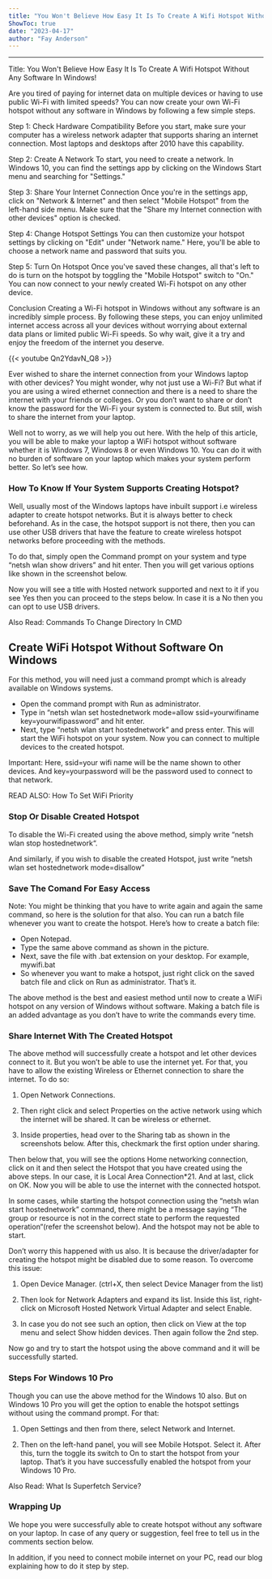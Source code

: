 ```yaml
---
title: "You Won't Believe How Easy It Is To Create A Wifi Hotspot Without Any Software In Windows!"
ShowToc: true 
date: "2023-04-17"
author: "Fay Anderson"
---
```

*****
Title: You Won't Believe How Easy It Is To Create A Wifi Hotspot Without Any Software In Windows!

Are you tired of paying for internet data on multiple devices or having to use public Wi-Fi with limited speeds? You can now create your own Wi-Fi hotspot without any software in Windows by following a few simple steps.

Step 1: Check Hardware Compatibility
Before you start, make sure your computer has a wireless network adapter that supports sharing an internet connection. Most laptops and desktops after 2010 have this capability.

Step 2: Create A Network
To start, you need to create a network. In Windows 10, you can find the settings app by clicking on the Windows Start menu and searching for "Settings."

Step 3: Share Your Internet Connection
Once you're in the settings app, click on "Network & Internet" and then select "Mobile Hotspot" from the left-hand side menu. Make sure that the "Share my Internet connection with other devices" option is checked.

Step 4: Change Hotspot Settings
You can then customize your hotspot settings by clicking on "Edit" under "Network name." Here, you'll be able to choose a network name and password that suits you.

Step 5: Turn On Hotspot
Once you've saved these changes, all that's left to do is turn on the hotspot by toggling the "Mobile Hotspot" switch to "On." You can now connect to your newly created Wi-Fi hotspot on any other device.

Conclusion
Creating a Wi-Fi hotspot in Windows without any software is an incredibly simple process. By following these steps, you can enjoy unlimited internet access across all your devices without worrying about external data plans or limited public Wi-Fi speeds. So why wait, give it a try and enjoy the freedom of the internet you deserve.

{{< youtube Qn2YdavN_Q8 >}} 



Ever wished to share the internet connection from your Windows laptop with other devices? You might wonder, why not just use a Wi-Fi? But what if you are using a wired ethernet connection and there is a need to share the internet with your friends or colleges. Or you don’t want to share or don’t know the password for the Wi-Fi your system is connected to. But still, wish to share the internet from your laptop.
 
Well not to worry, as we will help you out here. With the help of this article, you will be able to make your laptop a WiFi hotspot without software whether it is Windows 7, Windows 8 or even Windows 10. You can do it with no burden of software on your laptop which makes your system perform better. So let’s see how.
 
### How To Know If Your System Supports Creating Hotspot?
 
Well, usually most of the Windows laptops have inbuilt support i.e wireless adapter to create hotspot networks. But it is always better to check beforehand. As in the case, the hotspot support is not there, then you can use other USB drivers that have the feature to create wireless hotspot networks before proceeding with the methods.
 
To do that, simply open the Command prompt on your system and type “netsh wlan show drivers” and hit enter. Then you will get various options like shown in the screenshot below.
 

 
Now you will see a title with Hosted network supported and next to it if you see Yes then you can proceed to the steps below. In case it is a No then you can opt to use USB drivers.
 
Also Read: Commands To Change Directory In CMD
 
## Create WiFi Hotspot Without Software On Windows
 
For this method, you will need just a command prompt which is already available on Windows systems.
 
- Open the command prompt with Run as administrator.
 - Type in “netsh wlan set hostednetwork mode=allow ssid=yourwifiname key=yourwifipassword” and hit enter.
 - Next, type “netsh wlan start hostednetwork” and press enter. This will start the WiFi hotspot on your system. Now you can connect to multiple devices to the created hotspot.

 
Important: Here, ssid=your wifi name will be the name shown to other devices. And key=yourpassword will be the password used to connect to that network.
 
READ ALSO: How To Set WiFi Priority
 
### Stop Or Disable Created Hotspot
 
To disable the Wi-Fi created using the above method, simply write “netsh wlan stop hostednetwork“.
 
And similarly, if you wish to disable the created Hotspot, just write “netsh wlan set hostednetwork mode=disallow”
 
### Save The Comand For Easy Access
 
Note: You might be thinking that you have to write again and again the same command, so here is the solution for that also. You can run a batch file whenever you want to create the hotspot. Here’s how to create a batch file:
 
- Open Notepad.
 - Type the same above command as shown in the picture.
 - Next, save the file with .bat extension on your desktop. For example, mywifi.bat
 - So whenever you want to make a hotspot, just right click on the saved batch file and click on Run as administrator. That’s it.

 
The above method is the best and easiest method until now to create a WiFi hotspot on any version of Windows without software. Making a batch file is an added advantage as you don’t have to write the commands every time.
 
### Share Internet With The Created Hotspot
 
The above method will successfully create a hotspot and let other devices connect to it. But you won’t be able to use the internet yet. For that, you have to allow the existing Wireless or Ethernet connection to share the internet. To do so:
 
1. Open Network Connections.
 
2. Then right click and select Properties on the active network using which the internet will be shared. It can be wireless or ethernet.
 
3. Inside properties, head over to the Sharing tab as shown in the screenshots below. After this, checkmark the first option under sharing.
 
Then below that, you will see the options Home networking connection, click on it and then select the Hotspot that you have created using the above steps. In our case, it is Local Area Connection*21. And at last, click on OK. Now you will be able to use the internet with the connected hotspot.
 
In some cases, while starting the hotspot connection using the “netsh wlan start hostednetwork” command, there might be a message saying “The group or resource is not in the correct state to perform the requested operation“(refer the screenshot below). And the hotspot may not be able to start.
 
Don’t worry this happened with us also. It is because the driver/adapter for creating the hotspot might be disabled due to some reason. To overcome this issue:
 
1. Open Device Manager. (ctrl+X, then select Device Manager from the list)
 
2. Then look for Network Adapters and expand its list. Inside this list, right-click on Microsoft Hosted Network Virtual Adapter and select Enable.
 
3. In case you do not see such an option, then click on View at the top menu and select Show hidden devices. Then again follow the 2nd step.
 
Now go and try to start the hotspot using the above command and it will be successfully started.
 
### Steps For Windows 10 Pro
 
Though you can use the above method for the Windows 10 also. But on Windows 10 Pro you will get the option to enable the hotspot settings without using the command prompt. For that:
 
1. Open Settings and then from there, select Network and Internet.
 
2. Then on the left-hand panel, you will see Mobile Hotspot. Select it. After this, turn the toggle its switch to On to start the hotspot from your laptop. That’s it you have successfully enabled the hotspot from your Windows 10 Pro.
 
Also Read: What Is Superfetch Service?
 
### Wrapping Up
 
We hope you were successfully able to create hotspot without any software on your laptop. In case of any query or suggestion, feel free to tell us in the comments section below.
 
In addition, if you need to connect mobile internet on your PC, read our blog explaining how to do it step by step.




